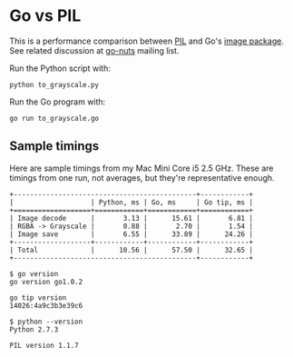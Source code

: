 Go vs PIL
=========

This is a performance comparison between [PIL][1] and Go's [image package][2]. See related discussion at [go-nuts][3] mailing list.


Run the Python script with:

    python to_grayscale.py


Run the Go program with:

    go run to_grayscale.go

## Sample timings ##

Here are sample timings from my Mac Mini Core i5 2.5 GHz. These are timings from one run, not averages, but they're representative enough.

    +---------------------------------------------+------------+
    |                   | Python, ms | Go, ms     | Go tip, ms |
    +===================+============+============+============+
    | Image decode      |       3.13 |      15.61 |       6.81 |
    | RGBA -> Grayscale |       0.88 |       2.70 |       1.54 |
    | Image save        |       6.55 |      33.89 |      24.26 |
    +-------------------+------------+------------+------------+
    | Total             |      10.56 |      57.50 |      32.65 |
    +---------------------------------------------+------------+

    $ go version
    go version go1.0.2

    go tip version
    14026:4a9c3b3e39c6

    $ python --version
    Python 2.7.3

    PIL version 1.1.7


  [1]: http://www.pythonware.com/products/pil/
  [2]: http://golang.org/pkg/image/
  [3]: https://groups.google.com/group/golang-nuts/browse_thread/thread/47143dea57243d0e/5686f7aadae4fa06#5686f7aadae4fa06
